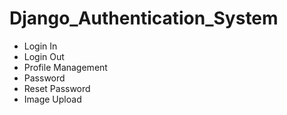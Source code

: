 # Django_Authentication_System

- Login In
- Login Out
- Profile Management
- Password
- Reset Password
- Image Upload